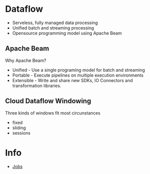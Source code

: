 # Dataflow

- Serveless, fully managed data processing
- Unified batch and streaming processing
- Opensource programming model using Apache Beam

## Apache Beam

Why Apache Beam?

- Unified - Use a single programing model for batch and streaming
- Portable - Execute pipelines on multiple execution environments
- Extensible - Write and share new SDKs, IO Connectors and transformation libraries.

## Cloud Dataflow Windowing

Three kinds of windows fit most circunstances

- fixed
- sliding
- sessions



# Info

- [Jobs](dataflow/jobs.md)

